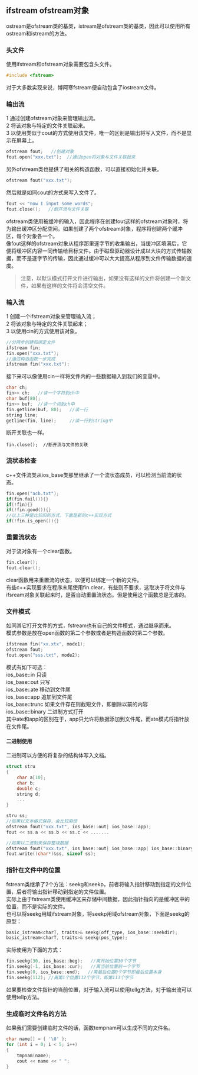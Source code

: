 ## ifstream ofstream对象
ostream是ofstream类的基类，istream是ofstream类的基类，因此可以使用所有ostream和istream的方法。   
### 头文件
使用ifstream和ofstream对象需要包含头文件。  
```c
#include <fstream>   
```  
对于大多数实现来说，博阿寒fstream便自动包含了iostream文件。      
### 输出流
1 通过创建ofstream对象来管理输出流。  
2 将该对象与特定的文件关联起来。   
3 以使用类似于cout的方式使用该文件，唯一的区别是输出将写入文件，而不是显示在屏幕上。   
```c
ofstream fout;   //创建对象  
fout.open("xxx.txt");  //通过open将对象与文件关联起来   
```   
另外ofstream类也提供了相关的构造函数，可以直接初始化并关联。   
```c
ofstream fout("xxx.txt");   
```   
然后就是如同cout的方式来写入文件了。   
```c
fout << "now I input some words";   
fout.close();   //断开流与文件关联  
```
ofstream类使用被缓冲的输入，因此程序在创建fout这样的ofstream对象时，将为输出缓冲区分配空间。如果创建了两个ofstream对象，程序将创建两个缓冲区，每个对象各一个。   
像fout这样的ofstream对象从程序那里逐字节的收集输出，当缓冲区填满后，它便将缓冲区内容一同传输给目标文件。由于磁盘驱动器设计成以大块的方式传输数据，而不是逐字节的传输，因此通过缓冲可以大大提高从程序到文件传输数据的速度。   
> 注意，以默认模式打开文件进行输出，如果没有这样的文件将创建一个新文件，如果有这样的文件将会清空文件。   
### 输入流
1 创建一个ifstream对象来管理输入流；  
2 将该对象与特定的文件关联起来；   
3 以使用cin的方式使用该对象。   
```c
//分两步创建和绑定文件   
ifstream fin;   
fin.open("xxx.txt");   
//通过构造函数一步完成   
ifstream fin("xxx.txt");   
```
接下来可以像使用cin一样将文件内的一些数据输入到我们的变量中。   
```c
char ch;   
fin>> ch;   //读一个字符到ch中  
char buf[80];   
fin>> buf;  //读一个词到ch中  
fin.getline(buf, 80);	//读一行   
string line;   
getline(fin, line); 	//读一行到string中  
```  
断开关联也一样。  
```
fin.close();  //断开流与文件的关联  
```   
### 流状态检查
c++文件流类从ios_base类那里继承了一个流状态成员，可以检测当前流的状态。   
```c
fin.open("acb.txt");  
if(fin.fail()){}	
if(!fin){}    
if(!fin.good()){}   
//以上三种是比较旧的方式，下面是新的c++实现方式  
if(!fin.is_open()){}   
```   
### 重置流状态
对于流对象有一个clear函数。   
```c
fin.clear();   
fout.clear();   
```  
clear函数用来重置流的状态，以便可以绑定一个新的文件。   
有些c++实现要求在程序末尾使用fin.clear，有些则不要求，这取决于将文件与ifsream对象关联起来时，是否自动重置流状态。但是使用这个函数总是无害的。   
### 文件模式
如同其它打开文件的方式，fstream也有自己的文件模式，通过继承而来。   
模式参数是放在open函数的第二个参数或者是构造函数的第二个参数。   
```c
ifstream fin("xx.xtx", mode1);   
ofstream fout;  
fout.open("sss.txt", mode2);    
```    
模式有如下可选：   
ios_base::in 只读   
ios_base::out 只写   
ios_base::ate 移动到文件尾   
ios_base::app 追加到文件尾   
ios_base::trunc 如果文件存在则截短文件，即删除以前的内容    
ios_base::binary 二进制方式打开  
其中ate和app的区别在于，app只允许将数据添加到文件尾，而ate模式将指针放在文件尾。   
#### 二进制使用
二进制可以方便的将复杂的结构体写入文档。   
```c
struct stru  
{  
	char a[10];  
	char b;   
	double c;  
	string d;  
	...   
}     

stru ss;   
//如果以文本格式保存，会比较麻烦   
ofstream fout("xxx.txt", ios_base::out| ios_base::app);    
fout << ss.a << ss.b << ss.c << .......     

//如果以二进制来保存整块数据  
ofstream fout("xxx.txt", ios_base::out| ios_base::app| ios_base::binary);     
fout.write((char*)&ss, sizeof ss);     
```   
### 指针在文件中的位置
fstream类继承了2个方法：seekg和seekp，前者将输入指针移动到指定的文件位置，后者将输出指针移动到指定的文件位置。    
实际上由于fstream类使用缓冲区来存储中间数据，因此指针指向的是缓冲区中的位置，而不是实际的文件。   
也可以将seekg用域ifstream对象，将seekp用域ofstream对象，下面是seekg的原型：   
```c
basic_istream<charT, traits>& seekg(off_type, ios_base::seekdir);   
basic_istream<charT, traits>& seekg(pos_type);   
```  
实际使用为下面的方式：  
```c
fin.seekg(30, ios_base::beg);   //离开始位置30个字节   
fin.seekg(-1, ios_base::cur);   //离当前位置前一个字节  
fin.seekg(0, ios_base::end);   //离最后位置0个字节即最后位置本身  
fin.seekg(112);	//离第1个位置112个字节，即第113个字节    
```  
如果要检查文件指针的当前位置，对于输入流可以使用tellg方法，对于输出流可以使用tellp方法。   
### 生成临时文件名的方法
如果我们需要创建临时文件的话，函数tempnam可以生成不同的文件名。  
```c
char name[] = { '\0' };  
for (int i = 0; i < 5; i++)  
{   
	tmpnam(name);  
	cout << name << " ";   
}    
```  
